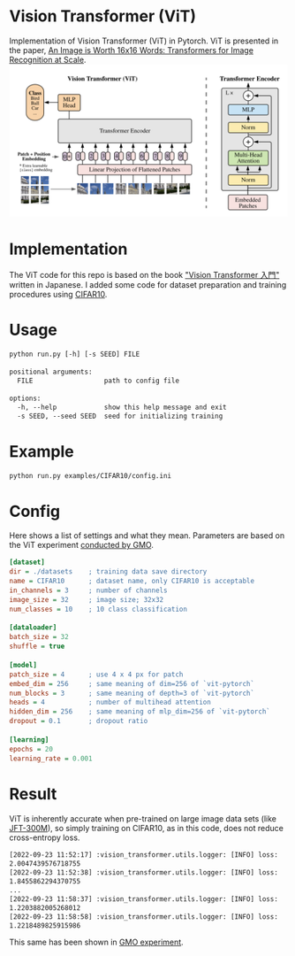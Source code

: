 # Vision Transformer (ViT)
Implementation of Vision Transformer (ViT) in Pytorch. ViT is presented in the paper, [An Image is Worth 16x16 Words: Transformers for Image Recognition at Scale](https://openreview.net/forum?id=YicbFdNTTy).
![](assets/vit.png)

# Implementation
The ViT code for this repo is based on the book ["Vision Transformer 入門"](https://gihyo.jp/book/2022/978-4-297-13058-9) written in Japanese. I added some code for dataset preparation and training procedures using [CIFAR10](https://www.cs.toronto.edu/~kriz/cifar.html).

# Usage
```
python run.py [-h] [-s SEED] FILE

positional arguments:
  FILE                  path to config file

options:
  -h, --help            show this help message and exit
  -s SEED, --seed SEED  seed for initializing training
```

# Example
```
python run.py examples/CIFAR10/config.ini
```

# Config
Here shows a list of settings and what they mean.
Parameters are based on the ViT experiment [conducted by GMO](https://recruit.gmo.jp/engineer/jisedai/blog/vision_transformer/).
```ini
[dataset]
dir = ./datasets	; training data save directory
name = CIFAR10		; dataset name, only CIFAR10 is acceptable
in_channels = 3		; number of channels
image_size = 32		; image size; 32x32
num_classes = 10	; 10 class classification

[dataloader]
batch_size = 32
shuffle = true

[model]
patch_size = 4		; use 4 x 4 px for patch
embed_dim = 256		; same meaning of dim=256 of `vit-pytorch`
num_blocks = 3		; same meaning of depth=3 of `vit-pytorch`
heads = 4			; number of multihead attention
hidden_dim = 256	; same meaning of mlp_dim=256 of `vit-pytorch`
dropout = 0.1		; dropout ratio

[learning]
epochs = 20
learning_rate = 0.001
```

# Result
ViT is inherently accurate when pre-trained on large image data sets (like [JFT-300M](https://paperswithcode.com/dataset/jft-300m)), so simply training on CIFAR10, as in this code, does not reduce cross-entropy loss.
```
[2022-09-23 11:52:17] :vision_transformer.utils.logger: [INFO] loss: 2.0047439576718755
[2022-09-23 11:52:38] :vision_transformer.utils.logger: [INFO] loss: 1.8455862294370755
...
[2022-09-23 11:58:37] :vision_transformer.utils.logger: [INFO] loss: 1.2203882005268012
[2022-09-23 11:58:58] :vision_transformer.utils.logger: [INFO] loss: 1.2218489825915986
```
This same has been shown in [GMO experiment](https://recruit.gmo.jp/engineer/jisedai/blog/vision_transformer/).
